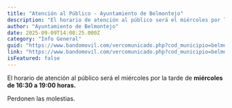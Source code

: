 ```yaml
---
title: "Atención al Público - Ayuntamiento de Belmontejo"
description: "El horario de atención al público será el miércoles por la tarde de miércoles de 16:30 a 19:00 horas.Perdonen las molestias."
author: "Ayuntamiento de Belmontejo"
date: 2025-09-09T14:08:25.000Z
category: "Info General"
guid: "https://www.bandomovil.com/vercomunicado.php?cod_municipio=belmontejo&amp;id=1410072"
link: "https://www.bandomovil.com/vercomunicado.php?cod_municipio=belmontejo&amp;id=1410072"
isFeatured: false
---
```


El horario de atención al público será el miércoles por la tarde de&nbsp;**miércoles de 16:30 a 19:00&nbsp;horas.**

Perdonen las molestias.